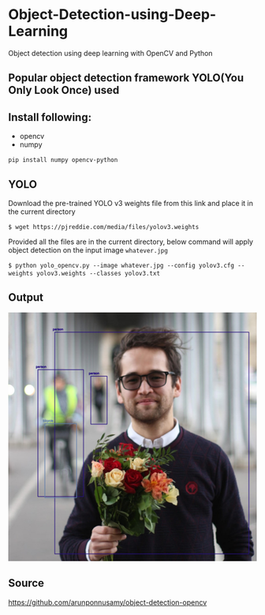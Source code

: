 # Object-Detection-using-Deep-Learning
Object detection using deep learning with OpenCV and Python

## Popular object detection framework YOLO(You Only Look Once) used
## Install following:
- opencv
- numpy

```
pip install numpy opencv-python
```

## YOLO
Download the pre-trained YOLO v3 weights file from this link and place it in the current directory
```
$ wget https://pjreddie.com/media/files/yolov3.weights
```
Provided all the files are in the current directory, below command will apply object detection on the input image ``whatever.jpg``

```
$ python yolo_opencv.py --image whatever.jpg --config yolov3.cfg --weights yolov3.weights --classes yolov3.txt
```

## Output
![Object_detection](object_detection.png)

## Source
https://github.com/arunponnusamy/object-detection-opencv
